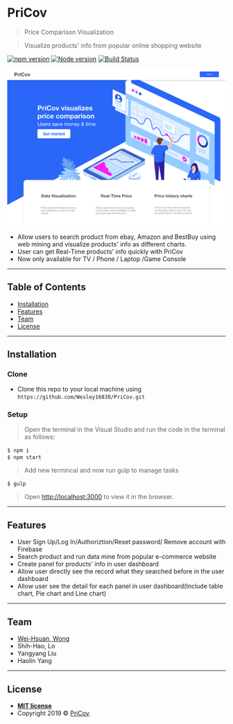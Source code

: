 # PriCov

> Price Comparison Visualization

> Visualize products' info from popular online shopping website

[![npm version](https://img.shields.io/npm/v/if-node-version.svg?style=flat)](https://www.npmjs.com/package/if-node-version)
[![Node version](https://img.shields.io/node/v/if-node-version.svg?style=flat)](https://www.npmjs.com/package/if-node-version)
[![Build Status](https://travis-ci.org/mysticatea/if-node-version.svg?branch=master)](https://travis-ci.org/mysticatea/if-node-version)

[![INSERT YOUR GRAPHIC HERE](page.png)]()

- Allow users to search product from ebay, Amazon and BestBuy using web mining and visualize products' info as different charts.
- User can get Real-Time products' info quickly with PriCov
- Now only available for TV / Phone / Laptop /Game Console

---

## Table of Contents


- [Installation](#installation)
- [Features](#features)
- [Team](#team)
- [License](#license)


---

## Installation
### Clone

- Clone this repo to your local machine using `https://github.com/Wesley16838/PriCov.git`

### Setup

> Open the terminal in the Visual Studio
> and run the code in the terminal as follows:
```shell
$ npm i
$ npm start
```

> Add new termincal and now run gulp to manage tasks

```shell
$ gulp
```
>Open [http://localhost:3000](http://localhost:3000) to view it in the browser.
---

## Features
- User Sign Up/Log In/Authoriztion/Reset password/ Remove account with Firebase
- Search product and run data mine from popular e-commerce website
- Create panel for products' info in user dashboard
- Allow user directly see the record what they searched before in the user dashboard
- Allow user see the detail for each panel in user dashboard(Include table chart, Pie chart and Line chart)


---

## Team

- <a href="https://github.com/Wesley16838" target="_blank">Wei-Hsuan, Wong</a>
- Shih-Hao, Lo
- Yangyang Liu
- Haolin Yang

---


## License


- **[MIT license](http://opensource.org/licenses/mit-license.php)**
- Copyright 2019 © <a href="http://localhost:3000" target="_blank">PriCov</a>.








